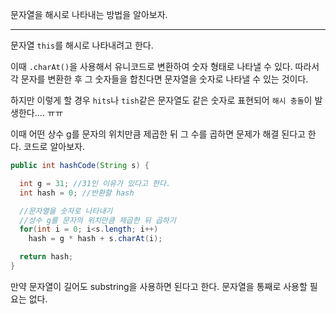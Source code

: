 문자열을 해시로 나타내는 방법을 알아보자.

--- 

문자열 `this`를 해시로 나타내려고 한다. 

이때 `.charAt()`을 사용해서 유니코드로 변환하여 숫자 형태로 나타낼 수 있다. 따라서 각 문자를 변환한 후 그 숫자들을 합친다면 문자열을 숫자로 나타낼 수 있는 것이다.

하지만 이렇게 할 경우 `hits`나 `tish`같은 문자열도 같은 숫자로 표현되어 `해시 충돌`이 발생한다.... ㅠㅠ

이때 어떤 상수 g를 문자의 위치만큼 제곱한 뒤 그 수를 곱하면 문제가 해결 된다고 한다. 코드로 알아보자.

```java
public int hashCode(String s) {

  int g = 31; //31인 이유가 있다고 한다.
  int hash = 0; //반환할 hash

  //문자열을 숫자로 나타내기
  //상수 g를 문자의 위치만큼 제곱한 뒤 곱하기
  for(int i = 0; i<s.length; i++)
    hash = g * hash + s.charAt(i);

  return hash;
}

```

만약 문자열이 길어도 substring을 사용하면 된다고 한다. 문자열을 통째로 사용할 필요는 없다.
